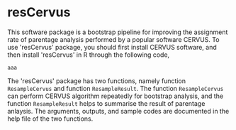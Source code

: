 # resCervus

This software package is a bootstrap pipeline for improving the assignment rate of parentage analysis performed by a popular software CERVUS. To use 'resCervus' package, you should first install CERVUS software, and then install 'resCervus' in R through the following code,

```
aaa
```

The 'resCervus' package has two functions, namely function `ResampleCervus` and function `ResampleResult`. The function `ResampleCervus` can perform CERVUS algorithm repeatedly for bootstrap analysis, and the function `ResampleResult` helps to summarise the result of parentage anlaysis. The arguments, outputs, and sample codes are documented in the help file of the two functions.
